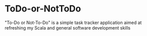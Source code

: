 # ToDo-or-NotToDo
"To-Do or Not-To-Do" is a simple task tracker application aimed at refreshing my Scala and general software development skills
